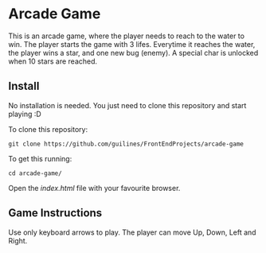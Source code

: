 # Arcade Game

This is an arcade game, where the player needs to reach to the water to win.
The player starts the game with 3 lifes. Everytime it reaches the water, the player
wins a star, and one new bug (enemy). A special char is unlocked when 10 stars are reached.


## Install

No installation is needed. You just need to clone this repository and start playing :D

To clone this repository:

`git clone https://github.com/guilines/FrontEndProjects/arcade-game`

To get this running:

`cd arcade-game/`

Open the _index.html_ file with your favourite browser.


## Game Instructions

Use only keyboard arrows to play. The player can move Up, Down, Left and Right.




